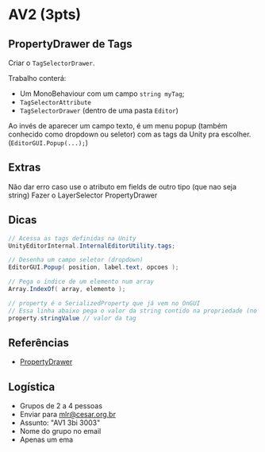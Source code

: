 # AV2 (3pts)

## PropertyDrawer de Tags

Criar o `TagSelectorDrawer`.

Trabalho conterá:
- Um MonoBehaviour com um campo `string myTag`;
- `TagSelectorAttribute`
- `TagSelectorDrawer` (dentro de uma pasta `Editor`)

Ao invés de aparecer um campo texto, é um menu popup (também conhecido como dropdown ou seletor) com as tags da Unity pra escolher.
(`EditorGUI.Popup(...);`)

## Extras

Não dar erro caso use o atributo em fields de outro tipo (que nao seja string)
Fazer o LayerSelector PropertyDrawer

## Dicas

```csharp
// Acessa as tags definidas na Unity
UnityEditorInternal.InternalEditorUtility.tags;

// Desenha um campo seletor (dropdown)
EditorGUI.Popup( position, label.text, opcoes );

// Pega o índice de um elemento num array
Array.IndexOf( array, elemento );

// property é o SerializedProperty que já vem no OnGUI
// Essa linha abaixo pega o valor da string contido na propriedade (no caso, a string do campo da tag)
property.stringValue // valor da tag
```

## Referências
- [PropertyDrawer](https://docs.unity3d.com/ScriptReference/PropertyDrawer.html)

## Logística
- Grupos de 2 a 4 pessoas
- Enviar para mlr@cesar.org.br
- Assunto: "AV1 3bi 3003"
- Nome do grupo no email
- Apenas um ema
